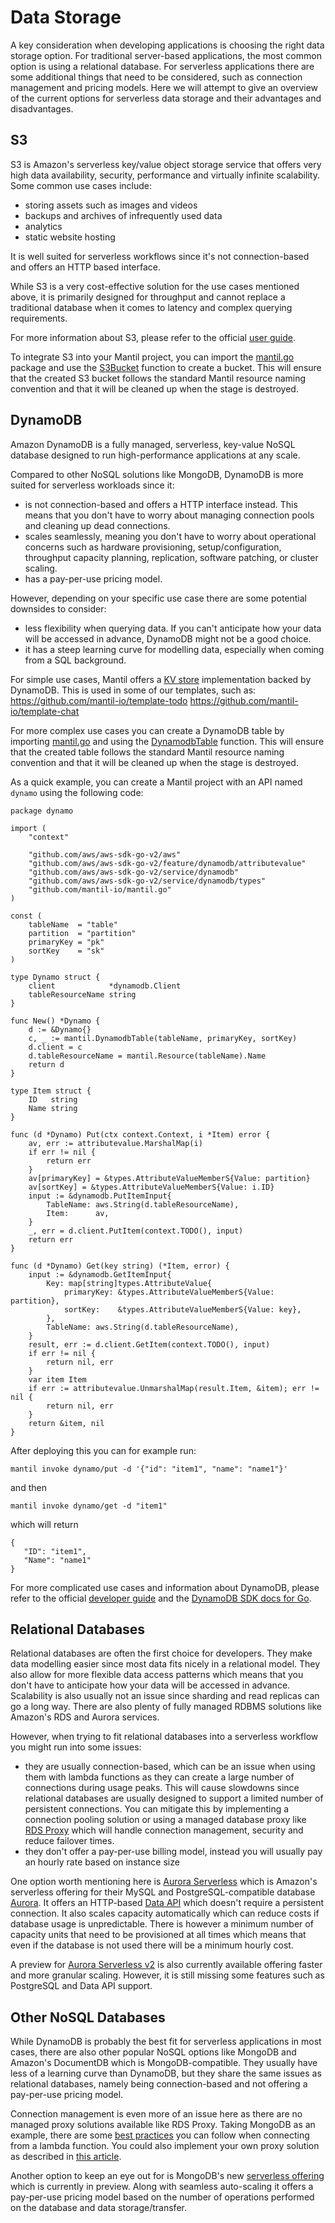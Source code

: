 # Data Storage

A key consideration when developing applications is choosing the right data storage option. For traditional server-based applications, the most common option is using a relational database. For serverless applications there are some additional things that need to be considered, such as connection management and pricing models. Here we will attempt to give an overview of the current options for serverless data storage and their advantages and disadvantages.

## S3

S3 is Amazon's serverless key/value object storage service that offers very high data availability, security, performance and virtually infinite scalability. Some common use cases include:
- storing assets such as images and videos
- backups and archives of infrequently used data
- analytics
- static website hosting

It is well suited for serverless workflows since it's not connection-based and offers an HTTP based interface.

While S3 is a very cost-effective solution for the use cases mentioned above, it is primarily designed for throughput and cannot replace a traditional database when it comes to latency and complex querying requirements.

For more information about S3, please refer to the official [user guide](https://docs.aws.amazon.com/AmazonS3/latest/userguide/Welcome.html).

To integrate S3 into your Mantil project, you can import the [mantil.go](https://github.com/mantil-io/mantil.go) package and use the [S3Bucket](https://github.com/mantil-io/mantil.go/blob/845476e8b2dae9333158fab6a48c7779423841a9/s3.go#L47) function to create a bucket. This will ensure that the created S3 bucket follows the standard Mantil resource naming convention and that it will be cleaned up when the stage is destroyed.

## DynamoDB

Amazon DynamoDB is a fully managed, serverless, key-value NoSQL database designed to run high-performance applications at any scale.

Compared to other NoSQL solutions like MongoDB, DynamoDB is more suited for serverless workloads since it:
- is not connection-based and offers a HTTP interface instead. This means that you don't have to worry about managing connection pools and cleaning up dead connections.
- scales seamlessly, meaning you don't have to worry about operational concerns such as hardware provisioning, setup/configuration, throughput capacity planning, replication, software patching, or cluster scaling.
- has a pay-per-use pricing model.

However, depending on your specific use case there are some potential downsides to consider:
- less flexibility when querying data. If you can't anticipate how your data will be accessed in advance, DynamoDB might not be a good choice.
- it has a steep learning curve for modelling data, especially when coming from a SQL background.

For simple use cases, Mantil offers a [KV store](https://github.com/mantil-io/mantil.go/blob/845476e8b2dae9333158fab6a48c7779423841a9/kv.go#L32) implementation backed by DynamoDB. This is used in some of our templates, such as:
https://github.com/mantil-io/template-todo
https://github.com/mantil-io/template-chat

For more complex use cases you can create a DynamoDB table by importing [mantil.go](https://github.com/mantil-io/mantil.go) and using the [DynamodbTable](https://github.com/mantil-io/mantil.go/blob/845476e8b2dae9333158fab6a48c7779423841a9/dynamo.go#L49) function. This will ensure that the created table follows the standard Mantil resource naming convention and that it will be cleaned up when the stage is destroyed.

As a quick example, you can create a Mantil project with an API named `dynamo` using the following code:
```
package dynamo

import (
	"context"

	"github.com/aws/aws-sdk-go-v2/aws"
	"github.com/aws/aws-sdk-go-v2/feature/dynamodb/attributevalue"
	"github.com/aws/aws-sdk-go-v2/service/dynamodb"
	"github.com/aws/aws-sdk-go-v2/service/dynamodb/types"
	"github.com/mantil-io/mantil.go"
)

const (
	tableName  = "table"
	partition  = "partition"
	primaryKey = "pk"
	sortKey    = "sk"
)

type Dynamo struct {
	client            *dynamodb.Client
	tableResourceName string
}

func New() *Dynamo {
	d := &Dynamo{}
	c, _ := mantil.DynamodbTable(tableName, primaryKey, sortKey)
	d.client = c
	d.tableResourceName = mantil.Resource(tableName).Name
	return d
}

type Item struct {
	ID   string
	Name string
}

func (d *Dynamo) Put(ctx context.Context, i *Item) error {
	av, err := attributevalue.MarshalMap(i)
	if err != nil {
		return err
	}
	av[primaryKey] = &types.AttributeValueMemberS{Value: partition}
	av[sortKey] = &types.AttributeValueMemberS{Value: i.ID}
	input := &dynamodb.PutItemInput{
		TableName: aws.String(d.tableResourceName),
		Item:      av,
	}
	_, err = d.client.PutItem(context.TODO(), input)
	return err
}

func (d *Dynamo) Get(key string) (*Item, error) {
	input := &dynamodb.GetItemInput{
		Key: map[string]types.AttributeValue{
			primaryKey: &types.AttributeValueMemberS{Value: partition},
			sortKey:    &types.AttributeValueMemberS{Value: key},
		},
		TableName: aws.String(d.tableResourceName),
	}
	result, err := d.client.GetItem(context.TODO(), input)
	if err != nil {
		return nil, err
	}
	var item Item
	if err := attributevalue.UnmarshalMap(result.Item, &item); err != nil {
		return nil, err
	}
	return &item, nil
}
```
After deploying this you can for example run:
```
mantil invoke dynamo/put -d '{"id": "item1", "name": "name1"}'
```
and then
```
mantil invoke dynamo/get -d "item1"
```
which will return
```
{
   "ID": "item1",
   "Name": "name1"
}
```
For more complicated use cases and information about DynamoDB, please refer to the official [developer guide](https://docs.aws.amazon.com/amazondynamodb/latest/developerguide/Introduction.html) and the [DynamoDB SDK docs for Go](https://pkg.go.dev/github.com/aws/aws-sdk-go-v2/service/dynamodb).

## Relational Databases

Relational databases are often the first choice for developers. They make data modelling easier since most data fits nicely in a relational model. They also allow for more flexible data access patterns which means that you don't have to anticipate how your data will be accessed in advance. Scalability is also usually not an issue since sharding and read replicas can go a long way. There are also plenty of fully managed RDBMS solutions like Amazon's RDS and Aurora services.

However, when trying to fit relational databases into a serverless workflow you might run into some issues:
- they are usually connection-based, which can be an issue when using them with lambda functions as they can create a large number of connections during usage peaks. This will cause slowdowns since relational databases are usually designed to support a limited number of persistent connections. You can mitigate this by implementing a connection pooling solution or using a managed database proxy like [RDS Proxy](https://aws.amazon.com/rds/proxy/) which will handle connection management, security and reduce failover times.
- they don't offer a pay-per-use billing model, instead you will usually pay an hourly rate based on instance size

One option worth mentioning here is [Aurora Serverless](https://aws.amazon.com/rds/aurora/serverless/) which is Amazon's serverless offering for their MySQL and PostgreSQL-compatible database [Aurora](https://aws.amazon.com/rds/aurora/). It offers an HTTP-based [Data API](https://docs.aws.amazon.com/AmazonRDS/latest/AuroraUserGuide/data-api.html) which doesn't require a persistent connection. It also scales capacity automatically which can reduce costs if database usage is unpredictable. There is however a minimum number of capacity units that need to be provisioned at all times which means that even if the database is not used there will be a minimum hourly cost.

A preview for [Aurora Serverless v2](https://docs.aws.amazon.com/AmazonRDS/latest/AuroraUserGuide/aurora-serverless-2.html) is also currently available offering faster and more granular scaling. However, it is still missing some features such as PostgreSQL and Data API support.

## Other NoSQL Databases

While DynamoDB is probably the best fit for serverless applications in most cases, there are also other popular NoSQL options like MongoDB and Amazon's DocumentDB which is MongoDB-compatible. They usually have less of a learning curve than DynamoDB, but they share the same issues as relational databases, namely being connection-based and not offering a pay-per-use pricing model.

Connection management is even more of an issue here as there are no managed proxy solutions available like RDS Proxy. Taking MongoDB as an example, there are some [best practices](https://docs.atlas.mongodb.com/best-practices-connecting-from-aws-lambda/) you can follow when connecting from a lambda function. You could also implement your own proxy solution as described in [this article](https://www.webiny.com/blog/using-aws-lambda-to-create-a-mongodb-connection-proxy-2bb53c4a0af4).

Another option to keep an eye out for is MongoDB's new [serverless offering](https://www.mongodb.com/cloud/atlas/serverless) which is currently in preview. Along with seamless auto-scaling it offers a pay-per-use pricing model based on the number of operations performed on the database and data storage/transfer.

